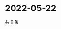 # 2022-05-22

共 0 条

<!-- BEGIN WEIBO -->
<!-- 最后更新时间 Sun May 22 2022 02:15:27 GMT+0800 (China Standard Time) -->

<!-- END WEIBO -->
